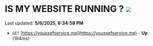# IS MY WEBSITE RUNNING ? [![](https://img.shields.io/static/v1?label=Sponsor&message=%E2%9D%A4&logo=GitHub&color=%23fe8e86)](https://github.com/sponsors/Youssef-Lehmam)

Last updated: **5/6/2025, 6:34:58 PM**

- `GET` [https://youssefservice.me](https://youssefservice.me) - **Up** (194ms)
